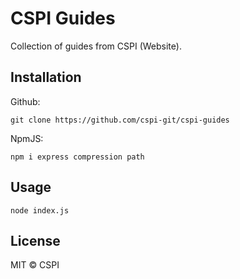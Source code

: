 # CSPI Guides
Collection of guides from CSPI (Website).

## Installation
Github:
```
git clone https://github.com/cspi-git/cspi-guides
```

NpmJS:
```
npm i express compression path
```

## Usage
```
node index.js
```

## License
MIT © CSPI